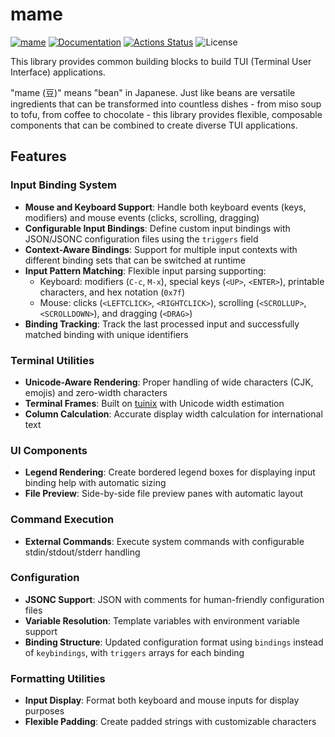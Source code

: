mame
====

[![mame](https://img.shields.io/crates/v/mame.svg)](https://crates.io/crates/mame)
[![Documentation](https://docs.rs/mame/badge.svg)](https://docs.rs/mame)
[![Actions Status](https://github.com/sile/mame/workflows/CI/badge.svg)](https://github.com/sile/mame/actions)
![License](https://img.shields.io/crates/l/mame)

This library provides common building blocks to build TUI (Terminal User Interface) applications.

"mame (豆)" means "bean" in Japanese.
Just like beans are versatile ingredients that can be transformed into countless dishes - from miso soup to tofu, from coffee to chocolate -
this library provides flexible, composable components that can be combined to create diverse TUI applications.

## Features

### Input Binding System
- **Mouse and Keyboard Support**: Handle both keyboard events (keys, modifiers) and mouse events (clicks, scrolling, dragging)
- **Configurable Input Bindings**: Define custom input bindings with JSON/JSONC configuration files using the `triggers` field
- **Context-Aware Bindings**: Support for multiple input contexts with different binding sets that can be switched at runtime
- **Input Pattern Matching**: Flexible input parsing supporting:
  - Keyboard: modifiers (`C-c`, `M-x`), special keys (`<UP>`, `<ENTER>`), printable characters, and hex notation (`0x7f`)
  - Mouse: clicks (`<LEFTCLICK>`, `<RIGHTCLICK>`), scrolling (`<SCROLLUP>`, `<SCROLLDOWN>`), and dragging (`<DRAG>`)
- **Binding Tracking**: Track the last processed input and successfully matched binding with unique identifiers

### Terminal Utilities
- **Unicode-Aware Rendering**: Proper handling of wide characters (CJK, emojis) and zero-width characters
- **Terminal Frames**: Built on [tuinix](https://crates.io/crates/tuinix) with Unicode width estimation
- **Column Calculation**: Accurate display width calculation for international text

### UI Components
- **Legend Rendering**: Create bordered legend boxes for displaying input binding help with automatic sizing
- **File Preview**: Side-by-side file preview panes with automatic layout

### Command Execution
- **External Commands**: Execute system commands with configurable stdin/stdout/stderr handling

### Configuration
- **JSONC Support**: JSON with comments for human-friendly configuration files
- **Variable Resolution**: Template variables with environment variable support
- **Binding Structure**: Updated configuration format using `bindings` instead of `keybindings`, with `triggers` arrays for each binding

### Formatting Utilities
- **Input Display**: Format both keyboard and mouse inputs for display purposes
- **Flexible Padding**: Create padded strings with customizable characters

